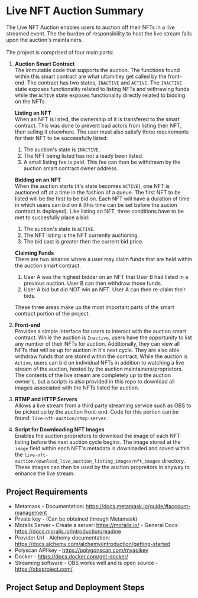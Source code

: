 # Live NFT Auction Summary

The Live NFT Auction enables users to auction off their NFTs in a live streamed event. The the burden of responsibility to host the live stream falls upon the auction's maintainers.
<br>
<br>
The project is comprised of four main parts:

1. **Auction Smart Contract** <br>
   The immutable code that supports the auction. The functions found within this smart contract are what ultamitley get called by the front-end. The contract has two states, `INACTIVE` and `ACTIVE`. The `INACTIVE` state exposes functionality related to listing NFTs and withrawing funds while the `ACTIVE` state exposes functionality directly related to bidding on the NFTs. <br>

   **Listing an NFT** <br>
   When an NFT is listed, the ownership of it is transfered to the smart contract. This was done to prevent bad actors from listing their NFT, then selling it elsewhere. The user must also satisfy three requirements for their NFT to be successfully listed: <br>

   1. The auction's state is `INACTIVE`.
   2. The NFT being listed has not already been listed.
   3. A small listing fee is paid. This fee can then be withdrawn by the auction smart contract owner address.

   **Bidding on an NFT** <br>
   When the auction starts (it's state becomes `ACTIVE`), one NFT is auctioned off at a time in the fashion of a queue. The first NFT to be listed will be the first to be bid on. Each NFT will have a duration of time in which users can bid on it (this time can be set before the aucion contract is deployed). Like listing an NFT, three conditions have to be met to succesfully place a bid: <br>

   1. The auction's state is `ACTIVE`.
   2. The NFT listing is the NFT currently auctioning.
   3. The bid cast is greater then the current bid price.

   **Claiming Funds** <br>
   There are two sinarios where a user may claim funds that are held within the auction smart contract.

   1. User A was the highest bidder on an NFT that User B had listed in a previous auction. User B can then withdraw those funds.
   2. User A bid but did NOT win an NFT. User A can then re-claim their bids.

   These three areas make up the most important parts of the smart contract portion of the project.

2. **Front-end** <br>
   Provides a simple interface for users to interact with the auction smart contract. While the auction is `Inactive`, users have the opportunity to list any number of their NFTs for auction. Additionally, they can view all NFTs that will be up for auction in it's next cycle. They are also able withdraw funds that are stored within the contract. While the auction is `Active`, users can bid on individual NFTs in addition to watching a live stream of the auction, hosted by the auction maintainers/proprietors. The contents of the live stream are completely up to the auction owner's, but a scripts is also provided in this repo to download all images associated with the NFTs listed for auction.

3. **RTMP and HTTP Servers** <br>
   Allows a live stream from a third party streaming service such as OBS to be picked up by the auction front-end. Code for this portion can be found: `live-nft-auction/rtmp-server`.

4. **Script for Downloading NFT Images** <br>
   Enables the auction proprietors to download the image of each NFT listing before the next auction cycle begins. The image stored at the `image` field within each NFT's metadata is downloaded and saved within the `live-nft-auction/download_live_auction_listing_images/nft_images` directory. These images can then be used by the auction propreitors in anyway to enhance the live stream.

## Project Requirements

- Metamask - Documentation: https://docs.metamask.io/guide/#account-management
- Prvate key - (Can be obtained through Metamask)
- Moralis Server - Create a server: https://moralis.io/ - General Docs: https://docs.moralis.io/introduction/readme
- Provider Url - Alchemy documentation: https://docs.alchemy.com/alchemy/introduction/getting-started
- Polyscan API key - https://polygonscan.com/myapikey
- Docker - https://docs.docker.com/get-docker/
- Streaming software - OBS works well and is open source - https://obsproject.com/

## Project Setup and Deployment Steps
